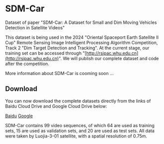 # SDM-Car
Dataset of paper "SDM-Car: A Dataset for Small and Dim Moving Vehicles Detection in Satellite Videos"

This dataset is being used in the 2024 "Oriental Spaceport Earth Satellite II Cup" Remote Sensing Image Intelligent Processing Algorithm Competition, Track 2 "Dim Target Detection and Tracking". At the current stage, our training set can be accessed through "[http://rsipac.whu.edu.cn](http://rsipac.whu.edu.cn)". We will publish our complete dataset and code after the competition.

More information about SDM-Car is cooming soon ...
## Download
You can now download the complete datasets directly from the links of Baidu Cloud Drive and Google Cloud Drive below:

[Baidu](https://pan.baidu.com/s/1dOJQoppE2kC_-Xuah1tT8A?pwd=46fx)  [Google]()

SDM-Car contains 99 video sequences, of which 64 are used as training sets, 15 are used as validation sets, and 20 are used as test sets. All data were taken by Luojia-3-01 satellite, with a spatial resolution of 0.75m.

